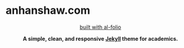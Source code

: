 # anhanshaw.com

<div align="center">

[built with al-folio](https://alshedivat.github.io/al-folio/)

**A simple, clean, and responsive [Jekyll](https://jekyllrb.com/) theme for academics.**
